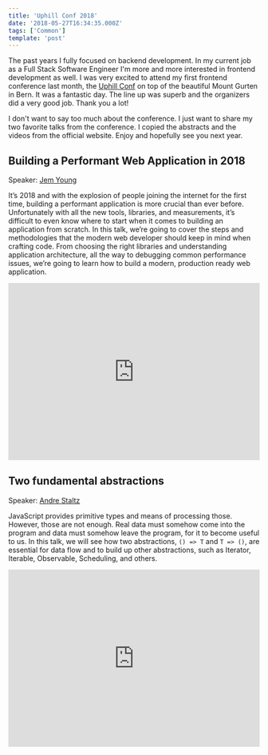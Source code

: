 ```yaml
---
title: 'Uphill Conf 2018'
date: '2018-05-27T16:34:35.000Z'
tags: ['Common']
template: 'post'
---
```


The past years I fully focused on backend development. In my current job as a
Full Stack Software Engineer I'm more and more interested in frontend
development as well. I was very excited to attend my first frontend conference
last month, the [Uphill Conf](https://uphillconf.com/) on top of the beautiful
Mount Gurten in Bern. It was a fantastic day. The line up was superb and the
organizers did a very good job. Thank you a lot!

I don't want to say too much about the conference. I just want to share my two
favorite talks from the conference. I copied the abstracts and the videos from
the official website. Enjoy and hopefully see you next year.

## Building a Performant Web Application in 2018

Speaker: [Jem Young](https://twitter.com/jemyoung)

It’s 2018 and with the explosion of people joining the internet for the first
time, building a performant application is more crucial than ever before.
Unfortunately with all the new tools, libraries, and measurements, it’s
difficult to even know where to start when it comes to building an application
from scratch. In this talk, we’re going to cover the steps and methodologies
that the modern web developer should keep in mind when crafting code. From
choosing the right libraries and understanding application architecture, all the
way to debugging common performance issues, we’re going to learn how to build a
modern, production ready web application.

<iframe width="100%" height="355" src="https://www.youtube.com/embed/cd8pyX-droM" frameborder="0" allow="autoplay; encrypted-media" allowfullscreen></iframe>

## Two fundamental abstractions

Speaker: [Andre Staltz](https://twitter.com/andrestaltz)

JavaScript provides primitive types and means of processing those. However,
those are not enough. Real data must somehow come into the program and data must
somehow leave the program, for it to become useful to us. In this talk, we will
see how two abstractions, `() => T` and `T => ()`, are essential for data flow
and to build up other abstractions, such as Iterator, Iterable, Observable,
Scheduling, and others.

<iframe width="100%" height="355" src="https://www.youtube.com/embed/fdol03pcvMA" frameborder="0" allow="autoplay; encrypted-media" allowfullscreen></iframe>
